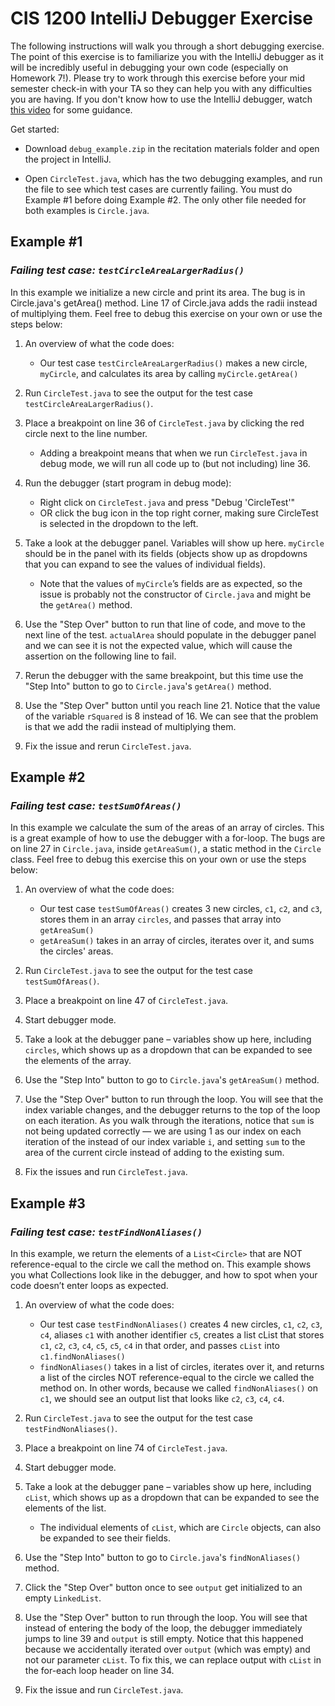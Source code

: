# CIS 1200 IntelliJ Debugger Exercise
The following instructions will walk you through a short debugging exercise. The point of this exercise is to familiarize you with the IntelliJ debugger as it will be incredibly useful in debugging your own code (especially on Homework 7!). Please try to work through this exercise before your mid semester check-in with your TA so they can help you with any difficulties you are having.
If you don't know how to use the IntelliJ debugger, watch [this video](https://www.youtube.com/watch?v=1bCgzjatcr4) for some guidance.

Get started:

* Download `debug_example.zip` in the recitation materials folder and open the project in IntelliJ.

* Open `CircleTest.java`, which has the two debugging examples, and run the file to see which test cases are currently failing. You must do Example #1 before doing Example #2. The only other file needed for both examples is `Circle.java`.

## Example #1
### *Failing test case: `testCircleAreaLargerRadius()`*
In this example we initialize a new circle and print its area. The bug is in Circle.java's getArea() method. Line 17 of Circle.java adds the radii instead of multiplying them. Feel free to debug this exercise on your own or use the steps below:

1. An overview of what the code does:
    * Our test case `testCircleAreaLargerRadius()` makes a new circle, `myCircle`, and calculates its area by calling `myCircle.getArea()`

2. Run `CircleTest.java` to see the output for the test case `testCircleAreaLargerRadius()`.

3. Place a breakpoint on line 36 of `CircleTest.java` by clicking the red circle next to the line number.
    * Adding a breakpoint means that when we run `CircleTest.java` in debug mode, we will run all code up to (but not including) line 36.

4. Run the debugger (start program in debug mode):
    * Right click on `CircleTest.java` and press "Debug 'CircleTest'"
    * OR click the bug icon  in the top right corner, making sure CircleTest is selected in the dropdown to the left.

5. Take a look at the debugger panel. Variables will show up here. `myCircle` should be in the panel with its fields (objects show up as dropdowns that you can expand to see the values of individual fields).
    * Note that the values of `myCircle`’s fields are as expected, so the issue is probably not the constructor of `Circle.java` and might be the `getArea()` method.

6. Use the "Step Over" button to run that line of code, and move to the next line of the test. `actualArea` should populate in the debugger panel and we can see it is not the expected value, which will cause the assertion on the following line to fail.

7. Rerun the debugger with the same breakpoint, but this time use the "Step Into" button to go to `Circle.java`'s `getArea()` method.

8. Use the "Step Over" button until you reach line 21. Notice that the value of the variable `rSquared` is 8 instead of 16. We can see that the problem is that we add the radii instead of multiplying them.

9. Fix the issue and rerun `CircleTest.java`.

## Example #2
### *Failing test case: `testSumOfAreas()`*
In this example we calculate the sum of the areas of an array of circles. This is a great example of how to use the debugger with a for-loop. The bugs are on line 27 in `Circle.java`, inside `getAreaSum()`, a static method in the `Circle` class. Feel free to debug this exercise this on your own or use the steps below:

1. An overview of what the code does:
    * Our test case `testSumOfAreas()` creates 3 new circles, `c1`, `c2`, and `c3`, stores them in an array `circles`, and passes that array into `getAreaSum()`
    * `getAreaSum()` takes in an array of circles, iterates over it, and sums the circles' areas.

2. Run `CircleTest.java` to see the output for the test case `testSumOfAreas()`.

3. Place a breakpoint on line 47 of `CircleTest.java`.

4. Start debugger mode.

5. Take a look at the debugger pane – variables show up here, including `circles`, which shows up as a dropdown that can be expanded to see the elements of the array.

6. Use the "Step Into" button to go to `Circle.java`'s `getAreaSum()` method.

7. Use the "Step Over" button to run through the loop. You will see that the index variable changes, and the debugger returns to the top of the loop on each iteration. As you walk through the iterations, notice that `sum` is not being updated correctly — we are using 1 as our index on each iteration of the instead of our index variable `i`, and setting `sum` to the area of the current circle instead of adding to the existing sum.

8. Fix the issues and run `CircleTest.java`.

## Example #3
### *Failing test case: `testFindNonAliases()`*
In this example, we return the elements of a `List<Circle>` that are NOT reference-equal to the circle we call the method on. This example shows you what Collections look like in the debugger, and how to spot when your code doesn’t enter loops as expected.

1. An overview of what the code does:
    * Our test case `testFindNonAliases()` creates 4 new circles, `c1`, `c2`, `c3`, `c4`, aliases `c1` with another identifier `c5`, creates a list cList that stores `c1`, `c2`, `c3`, `c4`, `c5`, `c5`, `c4` in that order, and passes `cList` into `c1.findNonAliases()`
    * `findNonAliases()` takes in a list of circles, iterates over it, and returns a list of the circles NOT reference-equal to the circle we called the method on. In other words, because we called `findNonAliases()` on `c1`, we should see an output list that looks like `c2`, `c3`, `c4`, `c4`.

2. Run `CircleTest.java` to see the output for the test case `testFindNonAliases()`.

3. Place a breakpoint on line 74 of `CircleTest.java`.

4. Start debugger mode.

5. Take a look at the debugger pane – variables show up here, including `cList`, which shows up as a dropdown that can be expanded to see the elements of the list.
     * The individual elements of `cList`, which are `Circle` objects, can also be expanded to see their fields.

7. Use the "Step Into" button to go to `Circle.java`'s `findNonAliases()` method.

8. Click the "Step Over" button once to see `output` get initialized to an empty `LinkedList`.
9. Use the "Step Over" button to run through the loop. You will see that instead of entering the body of the loop, the debugger immediately jumps to line 39 and `output` is still empty. Notice that this happened because we accidentally iterated over `output` (which was empty) and not our parameter `cList`. To fix this, we can replace output with `cList` in the for-each loop header on line 34.

10. Fix the issue and run `CircleTest.java`.
